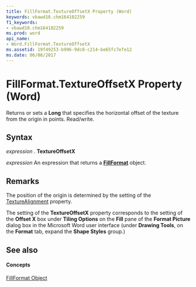 ```yaml
---
title: FillFormat.TextureOffsetX Property (Word)
keywords: vbawd10.chm164102259
f1_keywords:
- vbawd10.chm164102259
ms.prod: word
api_name:
- Word.FillFormat.TextureOffsetX
ms.assetid: 19f49253-b996-9dc8-c214-be65fc7efe12
ms.date: 06/08/2017
---
```



# FillFormat.TextureOffsetX Property (Word)

Returns or sets a **Long** that specifies the horizontal offset of the texture from the origin in points. Read/write.


## Syntax

 _expression_ . **TextureOffsetX**

 _expression_ An expression that returns a **[FillFormat](fillformat-object-word.md)** object.


## Remarks

The position of the origin is determined by the setting of the [TextureAlignment](fillformat-texturealignment-property-word.md) property.

The setting of the **TextureOffsetX** property corresponds to the setting of the **Offset X** box under **Tiling Options** on the **Fill** pane of the **Format Picture** dialog box in the Microsoft Word user interface (under **Drawing Tools**, on the **Format** tab, expand the **Shape Styles** group.)


## See also


#### Concepts


[FillFormat Object](fillformat-object-word.md)

